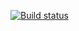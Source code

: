 [![Build status](https://ci.appveyor.com/api/projects/status/0cdsgrod0r682ipb?svg=true)](https://ci.appveyor.com/project/Privalov94/ajs-08)
